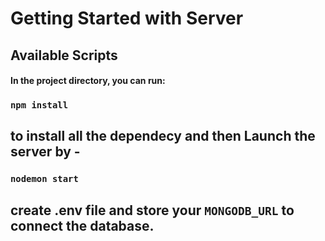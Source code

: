 # Getting Started with Server

## Available Scripts

#### In the project directory, you can run:

### `npm install`

## to install all the dependecy and then Launch the server by -

### `nodemon start`

## create .env file and store your `MONGODB_URL` to connect the database.
